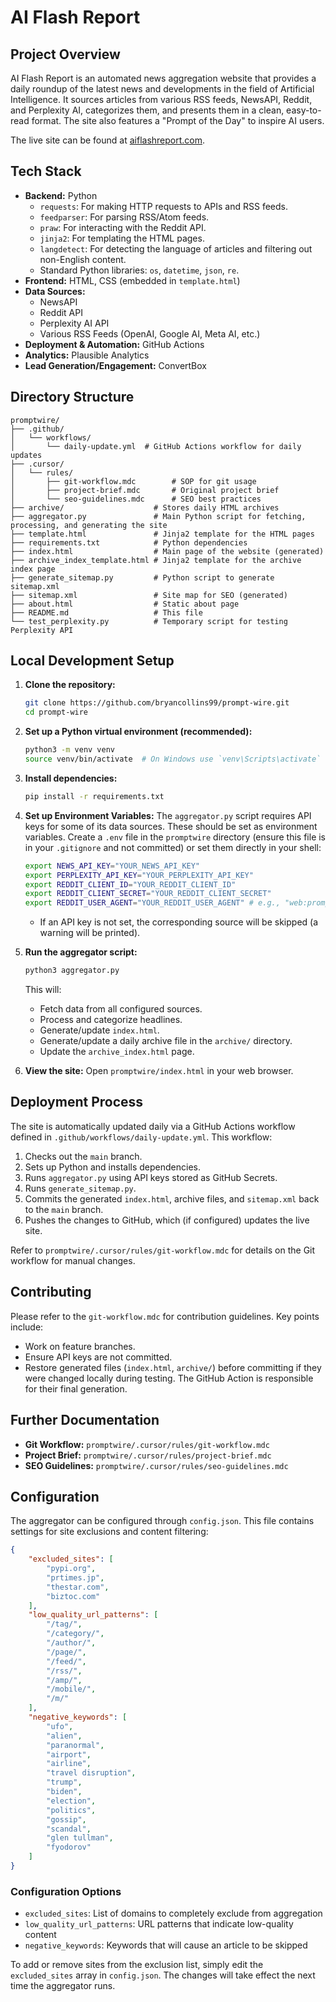 # AI Flash Report

## Project Overview

AI Flash Report is an automated news aggregation website that provides a daily roundup of the latest news and developments in the field of Artificial Intelligence. It sources articles from various RSS feeds, NewsAPI, Reddit, and Perplexity AI, categorizes them, and presents them in a clean, easy-to-read format. The site also features a "Prompt of the Day" to inspire AI users.

The live site can be found at [aiflashreport.com](https://aiflashreport.com).

## Tech Stack

*   **Backend:** Python
    *   `requests`: For making HTTP requests to APIs and RSS feeds.
    *   `feedparser`: For parsing RSS/Atom feeds.
    *   `praw`: For interacting with the Reddit API.
    *   `jinja2`: For templating the HTML pages.
    *   `langdetect`: For detecting the language of articles and filtering out non-English content.
    *   Standard Python libraries: `os`, `datetime`, `json`, `re`.
*   **Frontend:** HTML, CSS (embedded in `template.html`)
*   **Data Sources:**
    *   NewsAPI
    *   Reddit API
    *   Perplexity AI API
    *   Various RSS Feeds (OpenAI, Google AI, Meta AI, etc.)
*   **Deployment & Automation:** GitHub Actions
*   **Analytics:** Plausible Analytics
*   **Lead Generation/Engagement:** ConvertBox

## Directory Structure

```
promptwire/
├── .github/
│   └── workflows/
│       └── daily-update.yml  # GitHub Actions workflow for daily updates
├── .cursor/
│   └── rules/
│       ├── git-workflow.mdc        # SOP for git usage
│       ├── project-brief.mdc       # Original project brief
│       └── seo-guidelines.mdc      # SEO best practices
├── archive/                    # Stores daily HTML archives
├── aggregator.py               # Main Python script for fetching, processing, and generating the site
├── template.html               # Jinja2 template for the HTML pages
├── requirements.txt            # Python dependencies
├── index.html                  # Main page of the website (generated)
├── archive_index_template.html # Jinja2 template for the archive index page
├── generate_sitemap.py         # Python script to generate sitemap.xml
├── sitemap.xml                 # Site map for SEO (generated)
├── about.html                  # Static about page
├── README.md                   # This file
└── test_perplexity.py          # Temporary script for testing Perplexity API
```

## Local Development Setup

1.  **Clone the repository:**
    ```bash
    git clone https://github.com/bryancollins99/prompt-wire.git
    cd prompt-wire
    ```

2.  **Set up a Python virtual environment (recommended):**
    ```bash
    python3 -m venv venv
    source venv/bin/activate  # On Windows use `venv\Scripts\activate`
    ```

3.  **Install dependencies:**
    ```bash
    pip install -r requirements.txt
    ```

4.  **Set up Environment Variables:**
    The `aggregator.py` script requires API keys for some of its data sources. These should be set as environment variables. Create a `.env` file in the `promptwire` directory (ensure this file is in your `.gitignore` and not committed) or set them directly in your shell:
    ```bash
    export NEWS_API_KEY="YOUR_NEWS_API_KEY"
    export PERPLEXITY_API_KEY="YOUR_PERPLEXITY_API_KEY"
    export REDDIT_CLIENT_ID="YOUR_REDDIT_CLIENT_ID"
    export REDDIT_CLIENT_SECRET="YOUR_REDDIT_CLIENT_SECRET"
    export REDDIT_USER_AGENT="YOUR_REDDIT_USER_AGENT" # e.g., "web:promptwire:v0.1 (by /u/yourusername)"
    ```
    *   If an API key is not set, the corresponding source will be skipped (a warning will be printed).

5.  **Run the aggregator script:**
    ```bash
    python3 aggregator.py
    ```
    This will:
    *   Fetch data from all configured sources.
    *   Process and categorize headlines.
    *   Generate/update `index.html`.
    *   Generate/update a daily archive file in the `archive/` directory.
    *   Update the `archive_index.html` page.

6.  **View the site:**
    Open `promptwire/index.html` in your web browser.

## Deployment Process

The site is automatically updated daily via a GitHub Actions workflow defined in `.github/workflows/daily-update.yml`.
This workflow:
1.  Checks out the `main` branch.
2.  Sets up Python and installs dependencies.
3.  Runs `aggregator.py` using API keys stored as GitHub Secrets.
4.  Runs `generate_sitemap.py`.
5.  Commits the generated `index.html`, archive files, and `sitemap.xml` back to the `main` branch.
6.  Pushes the changes to GitHub, which (if configured) updates the live site.

Refer to `promptwire/.cursor/rules/git-workflow.mdc` for details on the Git workflow for manual changes.

## Contributing

Please refer to the `git-workflow.mdc` for contribution guidelines. Key points include:
*   Work on feature branches.
*   Ensure API keys are not committed.
*   Restore generated files (`index.html`, `archive/`) before committing if they were changed locally during testing. The GitHub Action is responsible for their final generation.

## Further Documentation

*   **Git Workflow:** `promptwire/.cursor/rules/git-workflow.mdc`
*   **Project Brief:** `promptwire/.cursor/rules/project-brief.mdc`
*   **SEO Guidelines:** `promptwire/.cursor/rules/seo-guidelines.mdc`

## Configuration

The aggregator can be configured through `config.json`. This file contains settings for site exclusions and content filtering:

```json
{
    "excluded_sites": [
        "pypi.org",
        "prtimes.jp",
        "thestar.com",
        "biztoc.com"
    ],
    "low_quality_url_patterns": [
        "/tag/",
        "/category/",
        "/author/",
        "/page/",
        "/feed/",
        "/rss/",
        "/amp/",
        "/mobile/",
        "/m/"
    ],
    "negative_keywords": [
        "ufo",
        "alien",
        "paranormal",
        "airport",
        "airline",
        "travel disruption",
        "trump",
        "biden",
        "election",
        "politics",
        "gossip",
        "scandal",
        "glen tullman",
        "fyodorov"
    ]
}
```

### Configuration Options

- `excluded_sites`: List of domains to completely exclude from aggregation
- `low_quality_url_patterns`: URL patterns that indicate low-quality content
- `negative_keywords`: Keywords that will cause an article to be skipped

To add or remove sites from the exclusion list, simply edit the `excluded_sites` array in `config.json`. The changes will take effect the next time the aggregator runs. 